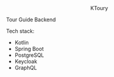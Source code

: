 <div style="text-align: center">KToury</div>

Tour Guide Backend

Tech stack:

- Kotlin
- Spring Boot
- PostgreSQL
- Keycloak
- GraphQL
